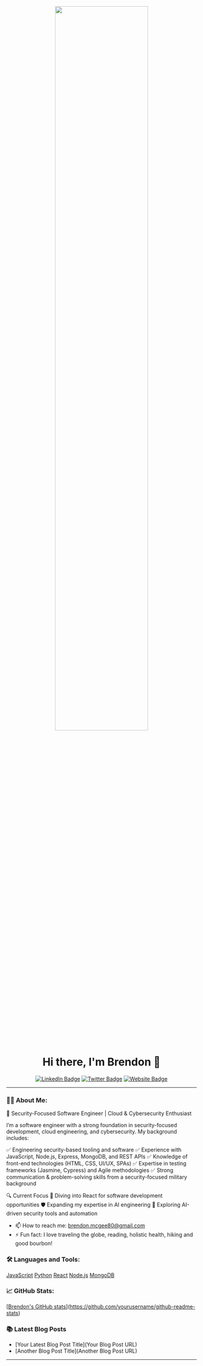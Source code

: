 <div align="center">
  <img src="https://media4.giphy.com/media/v1.Y2lkPTc5MGI3NjExeXp3bWE3dTQxNGYxcjRnenJldHZucHM4cXB6a3FqZ3k4Z21ieXpldyZlcD12MV9pbnRlcm5hbF9naWZfYnlfaWQmY3Q9Zw/YKFR0dauxYEzJA8J6U/giphy.gif" width="70%" height="auto" />
</div>

<h1 align="center">Hi there, I'm Brendon 👋</h1>

<p align="center">
  <a href="https://www.linkedin.com/in/brendon-mcgee/"><img src="https://img.shields.io/badge/LinkedIn-blue?style=flat-square&logo=linkedin" alt="LinkedIn Badge"/></a>
  <a href="https://twitter.com/yourusername"><img src="https://img.shields.io/badge/Twitter-purple?style=flat-square&logo=twitter" alt="Twitter Badge"/></a>
  <a href="https://yourwebsite.com"><img src="https://img.shields.io/badge/Website-green?style=flat-square" alt="Website Badge"/></a>
</p>

---

### 👨‍💻 About Me:
🔹 Security-Focused Software Engineer | Cloud & Cybersecurity Enthusiast

I’m a software engineer with a strong foundation in security-focused development, cloud engineering, and cybersecurity. My background includes:

✅ Engineering security-based tooling and software
✅ Experience with JavaScript, Node.js, Express, MongoDB, and REST APIs
✅ Knowledge of front-end technologies (HTML, CSS, UI/UX, SPAs)
✅ Expertise in testing frameworks (Jasmine, Cypress) and Agile methodologies
✅ Strong communication & problem-solving skills from a security-focused military background

🔍 Current Focus
🚀 Diving into React for software development opportunities
🛡️ Expanding my expertise in AI engineering 
🤖 Exploring AI-driven security tools and automation
- 📫 How to reach me: brendon.mcgee80@gmail.com
- ⚡ Fun fact: I love traveling the globe, reading, holistic health, hiking and good bourbon!

### 🛠️ Languages and Tools:

[JavaScript](https://img.shields.io/badge/-JavaScript-black?style=flat-square&logo=javascript)
[Python](https://img.shields.io/badge/-Python-black?style=flat-square&logo=Python)
[React](https://img.shields.io/badge/-React-black?style=flat-square&logo=react)
[Node.js](https://img.shields.io/badge/-Node.js-black?style=flat-square&logo=node.js)
[MongoDB](https://img.shields.io/badge/-MongoDB-black?style=flat-square&logo=mongodb)
<!-- Add or remove languages and tools as per your skills -->

### 📈 GitHub Stats:

[[Brendon's GitHub stats](https://github-readme-stats.vercel.app/api?username=Brendon-mcgee80&show_icons=true&theme=radical)](https://github.com/yourusername/github-readme-stats)


### 📚 Latest Blog Posts

<!-- BLOG-POST-LIST:START -->
- [Your Latest Blog Post Title](Your Blog Post URL)
- [Another Blog Post Title](Another Blog Post URL)
<!-- BLOG-POST-LIST:END -->

---
